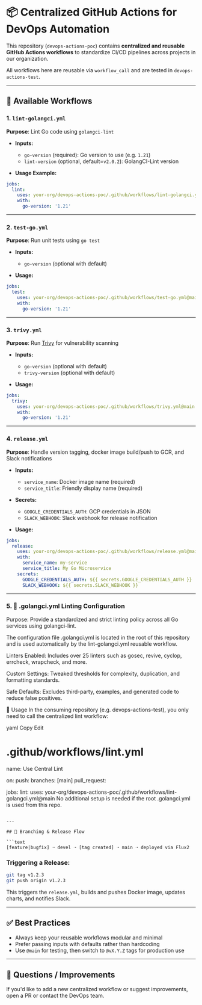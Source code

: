 # 📦 Centralized GitHub Actions for DevOps Automation

This repository (`devops-actions-poc`) contains **centralized and reusable GitHub Actions workflows** to standardize CI/CD pipelines across projects in our organization.

All workflows here are reusable via `workflow_call` and are tested in `devops-actions-test`.

---

## 🚀 Available Workflows

### 1. `lint-golangci.yml`
**Purpose**: Lint Go code using `golangci-lint`

- **Inputs:**
  - `go-version` (required): Go version to use (e.g. `1.21`)
  - `lint-version` (optional, default=`v2.0.2`): GolangCI-Lint version

- **Usage Example:**
```yaml
jobs:
  lint:
    uses: your-org/devops-actions-poc/.github/workflows/lint-golangci.yml@main
    with:
      go-version: '1.21'
```

---

### 2. `test-go.yml`
**Purpose**: Run unit tests using `go test`

- **Inputs:**
  - `go-version` (optional with default)

- **Usage:**
```yaml
jobs:
  test:
    uses: your-org/devops-actions-poc/.github/workflows/test-go.yml@main
    with:
      go-version: '1.21'
```

---

### 3. `trivy.yml`
**Purpose**: Run [Trivy](https://github.com/aquasecurity/trivy) for vulnerability scanning

- **Inputs:**
  - `go-version` (optional with default)
  - `trivy-version` (optional with default)

- **Usage:**
```yaml
jobs:
  trivy:
    uses: your-org/devops-actions-poc/.github/workflows/trivy.yml@main
    with:
      go-version: '1.21'
```

---

### 4. `release.yml`
**Purpose**: Handle version tagging, docker image build/push to GCR, and Slack notifications

- **Inputs:**
  - `service_name`: Docker image name (required)
  - `service_title`: Friendly display name (required)
- **Secrets:**
  - `GOOGLE_CREDENTIALS_AUTH`: GCP credentials in JSON
  - `SLACK_WEBHOOK`: Slack webhook for release notification

- **Usage:**
```yaml
jobs:
  release:
    uses: your-org/devops-actions-poc/.github/workflows/release.yml@main
    with:
      service_name: my-service
      service_title: My Go Microservice
    secrets:
      GOOGLE_CREDENTIALS_AUTH: ${{ secrets.GOOGLE_CREDENTIALS_AUTH }}
      SLACK_WEBHOOK: ${{ secrets.SLACK_WEBHOOK }}
```

---

### 5. 🧹 .golangci.yml Linting Configuration
Purpose: Provide a standardized and strict linting policy across all Go services using golangci-lint.

The configuration file .golangci.yml is located in the root of this repository and is used automatically by the lint-golangci.yml reusable workflow.

Linters Enabled:
Includes over 25 linters such as gosec, revive, cyclop, errcheck, wrapcheck, and more.

Custom Settings:
Tweaked thresholds for complexity, duplication, and formatting standards.

Safe Defaults:
Excludes third-party, examples, and generated code to reduce false positives.

🔧 Usage
In the consuming repository (e.g. devops-actions-test), you only need to call the centralized lint workflow:

yaml
Copy
Edit
# .github/workflows/lint.yml
name: Use Central Lint

on:
  push:
    branches: [main]
  pull_request:

jobs:
  lint:
    uses: your-org/devops-actions-poc/.github/workflows/lint-golangci.yml@main
No additional setup is needed if the root .golangci.yml is used from this repo.
```

---

## 🌲 Branching & Release Flow

```text
[feature|bugfix] ➝ devel ➝ [tag created] ➝ main ➝ deployed via Flux2
```

### Triggering a Release:
```bash
git tag v1.2.3
git push origin v1.2.3
```
This triggers the `release.yml`, builds and pushes Docker image, updates charts, and notifies Slack.

---

## ✅ Best Practices
- Always keep your reusable workflows modular and minimal
- Prefer passing inputs with defaults rather than hardcoding
- Use `@main` for testing, then switch to `@vX.Y.Z` tags for production use

---

## 📩 Questions / Improvements
If you'd like to add a new centralized workflow or suggest improvements, open a PR or contact the DevOps team.


